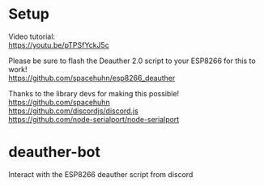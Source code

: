 # Setup
Video tutorial: <br>
https://youtu.be/pTPSfYckJ5c


Please be sure to flash the Deauther 2.0 script to your ESP8266 for this to work! <br>
https://github.com/spacehuhn/esp8266_deauther


Thanks to the library devs for making this possible! <br>
https://github.com/spacehuhn <br>
https://github.com/discordjs/discord.js <br>
https://github.com/node-serialport/node-serialport <br>


# deauther-bot
Interact with the ESP8266 deauther script from discord
